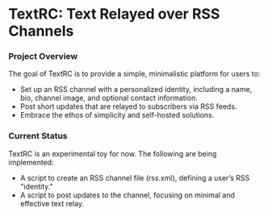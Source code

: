 # TextRC: Text Relayed over RSS Channels

### Project Overview

The goal of TextRC is to provide a simple, minimalistic platform for users to:

  - Set up an RSS channel with a personalized identity, including a name, bio, channel image, and optional contact information.
  - Post short updates that are relayed to subscribers via RSS feeds.
  - Embrace the ethos of simplicity and self-hosted solutions.

### Current Status

TextRC is an experimental toy for now. The following are being implemented:

  - A script to create an RSS channel file (rss.xml), defining a user’s RSS "identity."
  - A script to post updates to the channel, focusing on minimal and effective text relay.
